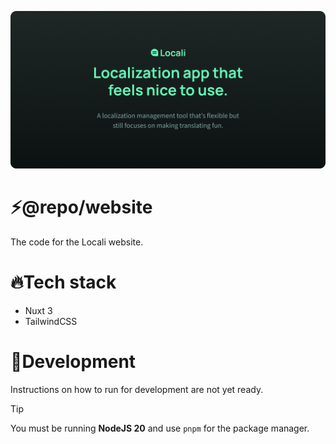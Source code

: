 [![Locali](../../.github/cover.png)](https://github.com/mrjvs/locali)

# ⚡@repo/website

The code for the Locali website.

# 🔥Tech stack

- Nuxt 3
- TailwindCSS

# 🧬Development

Instructions on how to run for development are not yet ready.

> [!TIP]
> You must be running **NodeJS 20** and use `pnpm` for the package manager.
